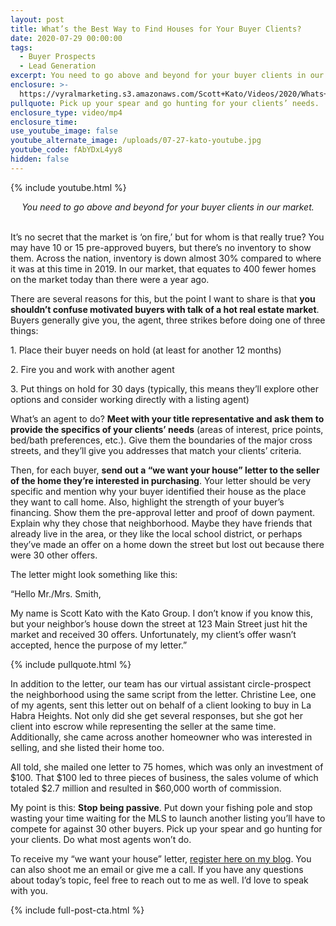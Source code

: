 ```yaml
---
layout: post
title: What’s the Best Way to Find Houses for Your Buyer Clients?
date: 2020-07-29 00:00:00
tags:
  - Buyer Prospects
  - Lead Generation
excerpt: You need to go above and beyond for your buyer clients in our market.
enclosure: >-
  https://vyralmarketing.s3.amazonaws.com/Scott+Kato/Videos/2020/Whats+the+Best+Way+to+Find+Houses+for+Your+Buyer+Clients_.mp4
pullquote: Pick up your spear and go hunting for your clients’ needs.
enclosure_type: video/mp4
enclosure_time:
use_youtube_image: false
youtube_alternate_image: /uploads/07-27-kato-youtube.jpg
youtube_code: fAbYDxL4yy8
hidden: false
---
```


{% include youtube.html %}

<center><em>You need to go above and beyond for your buyer clients in our market.</em></center>

<br>It’s no secret that the market is ‘on fire,’ but for whom is that really true? You may have 10 or 15 pre-approved buyers, but there’s no inventory to show them. Across the nation, inventory is down almost 30% compared to where it was at this time in 2019. In our market, that equates to 400 fewer homes on the market today than there were a year ago.

There are several reasons for this, but the point I want to share is that **you shouldn’t confuse motivated buyers with talk of a hot real estate market**. Buyers generally give you, the agent, three strikes before doing one of three things:

1\. Place their buyer needs on hold (at least for another 12 months)

2\. Fire you and work with another agent

3\. Put things on hold for 30 days (typically, this means they’ll explore other options and consider working directly with a listing agent)

What’s an agent to do? **Meet with your title representative and ask them to provide the specifics of your clients’ needs** (areas of interest, price points, bed/bath preferences, etc.). Give them the boundaries of the major cross streets, and they’ll give you addresses that match your clients’ criteria.

Then, for each buyer, **send out a “we want your house” letter to the seller of the home they’re interested in purchasing**. Your letter should be very specific and mention why your buyer identified their house as the place they want to call home. Also, highlight the strength of your buyer’s financing. Show them the pre-approval letter and proof of down payment. Explain why they chose that neighborhood. Maybe they have friends that already live in the area, or they like the local school district, or perhaps they’ve made an offer on a home down the street but lost out because there were 30 other offers.

The letter might look something like this:

“Hello Mr./Mrs. Smith,

My name is Scott Kato with the Kato Group. I don’t know if you know this, but your neighbor’s house down the street at 123 Main Street just hit the market and received 30 offers. Unfortunately, my client’s offer wasn’t accepted, hence the purpose of my letter.”

{% include pullquote.html %}

In addition to the letter, our team has our virtual assistant circle-prospect the neighborhood using the same script from the letter. Christine Lee, one of my agents, sent this letter out on behalf of a client looking to buy in La Habra Heights. Not only did she get several responses, but she got her client into escrow while representing the seller at the same time. Additionally, she came across another homeowner who was interested in selling, and she listed their home too.

All told, she mailed one letter to 75 homes, which was only an investment of $100. That $100 led to three pieces of business, the sales volume of which totaled $2.7 million and resulted in $60,000 worth of commission.

My point is this: **Stop being passive**. Put down your fishing pole and stop wasting your time waiting for the MLS to launch another listing you’ll have to compete for against 30 other buyers. Pick up your spear and go hunting for your clients. Do what most agents won’t do.

To receive my “we want your house” letter, <u><a target="_blank" rel="noopener" href="https://coachkato.com/newsletter/">register here on my blog</a></u>. You can also shoot me an email or give me a call. If you have any questions about today’s topic, feel free to reach out to me as well. I’d love to speak with you.

{% include full-post-cta.html %}